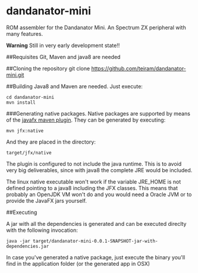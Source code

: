 # dandanator-mini
ROM assembler for the Dandanator Mini. An Spectrum ZX peripheral with many features.

**Warning** Still in very early development state!!

##Requisites
Git, Maven and java8 are needed

##Cloning the repository
	git clone https://github.com/teiram/dandanator-mini.git
	
##Building
Java8 and Maven are needed. Just execute:

	cd dandanator-mini
	mvn install
	
###Generating native packages. 
Native packages are supported by means of the [javafx maven plugin](https://github.com/javafx-maven-plugin/javafx-maven-plugin).
They can be generated by executing:

    mvn jfx:native
    
And they are placed in the directory:

    target/jfx/native
    
The plugin is configured to not include the java runtime. This is to avoid very big deliverables, since with java8 the complete JRE 
would be included.

The linux native executable won't work if the variable JRE_HOME is not defined pointing to a java8 including the JFX classes. 
This means that probably an OpenJDK VM won't do and you would need a Oracle JVM or to provide the JavaFX jars yourself.

##Executing

A jar with all the dependencies is generated and can be executed direclty with the following invocation:

	java -jar target/dandanator-mini-0.0.1-SNAPSHOT-jar-with-dependencies.jar
	
In case you've generated a native package, just execute the binary you'll find in the application folder (or the generated app in OSX)
 